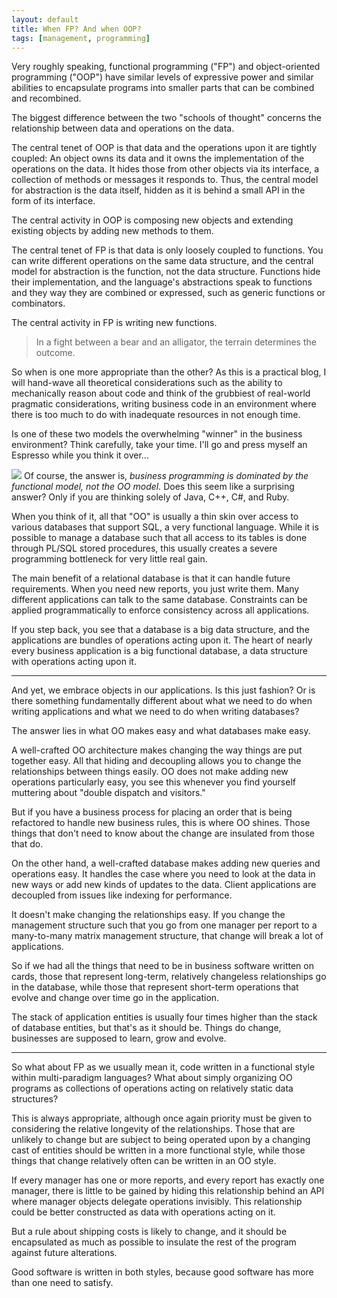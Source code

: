 ```yaml
---
layout: default
title: When FP? And when OOP?
tags: [management, programming]
---
```


Very roughly speaking, functional programming ("FP") and object-oriented programming ("OOP") have similar levels of expressive power and similar abilities to encapsulate programs into smaller parts that can be combined and recombined.

The biggest difference between the two "schools of thought" concerns the relationship between data and operations on the data.

The central tenet of OOP is that data and the operations upon it are tightly coupled: An object owns its data and it owns the implementation of the operations on the data. It hides those from other objects via its interface, a collection of methods or messages it responds to. Thus, the central model for abstraction is the data itself, hidden as it is behind a small API in the form of its interface.

The central activity in OOP is composing new objects and extending existing objects by adding new methods to them.

The central tenet of FP is that data is only loosely coupled to functions. You can write different operations on the same data structure, and the central model for abstraction is the function, not the data structure. Functions hide their implementation, and the language's abstractions speak to functions and they way they are combined or expressed, such as generic functions or combinators.

The central activity in FP is writing new functions.

> In a fight between a bear and an alligator, the terrain determines the outcome.

So when is one more appropriate than the other? As this is a practical blog, I will hand-wave all theoretical considerations such as the ability to mechanically reason about code and think of the grubbiest of real-world pragmatic considerations, writing business code in an environment where there is too much to do with inadequate resources in not enough time.

Is one of these two models the overwhelming "winner" in the business environment? Think carefully, take your time. I'll go and press myself an Espresso while you think it over...


[![](http://dieselsweeties.com/hstrips/0/3/2/7/03279.png)](http://dieselsweeties.com)
Of course, the answer is, *business programming is dominated by the functional model, not the OO model.* Does this seem like a surprising answer? Only if you are thinking solely of Java, C++, C#, and Ruby.

When you think of it, all that "OO" is usually a thin skin over access to various databases that support SQL, a very functional language. While it is possible to manage a database such that all access to its tables is done through PL/SQL stored procedures, this usually creates a severe programming bottleneck for very little real gain.

The main benefit of a relational database is that it can handle future requirements. When you need new reports, you just write them. Many different applications can talk to the same database. Constraints can be applied programmatically to enforce consistency across all applications.

If you step back, you see that a database is a big data structure, and the applications are bundles of operations acting upon it. The heart of nearly every business application is a big functional database, a data structure with operations acting upon it.

---

And yet, we embrace objects in our applications. Is this just fashion? Or is there something fundamentally different about what we need to do when writing applications and what we need to do when writing databases?

The answer lies in what OO makes easy and what databases make easy.

A well-crafted OO architecture makes changing the way things are put together easy. All that hiding and decoupling allows you to change the relationships between things easily. OO does not make adding new operations particularly easy, you see this whenever you find yourself muttering about "double dispatch and visitors."

But if you have a business process for placing an order that is being refactored to handle new business rules, this is where OO shines. Those things that don't need to know about the change are insulated from those that do.

On the other hand, a well-crafted database makes adding new queries and operations easy. It handles the case where you need to look at the data in new ways or add new kinds of updates to the data. Client applications are decoupled from issues like indexing for performance. 

It doesn't make changing the relationships easy. If you change the management structure such that you go from one manager per report to a many-to-many matrix management structure, that change will break a lot of applications.

So if we had all the things that need to be in business software written on cards, those that represent long-term, relatively changeless relationships go in the database, while those that represent short-term operations that evolve and change over time go in the application.

The stack of application entities is usually four times higher than the stack of database entities, but that's as it should be. Things do change, businesses are supposed to learn, grow and evolve.

---

So what about FP as we usually mean it, code written in a functional style within multi-paradigm languages? What about simply organizing OO programs as collections of operations acting on relatively static data structures?

This is always appropriate, although once again priority must be given to considering the relative longevity of the relationships. Those that are unlikely to change but are subject to being operated upon by a changing cast of entities should be written in a more functional style, while those things that change relatively often can be written in an OO style.

If every manager has one or more reports, and every report has exactly one manager, there is little to be gained by hiding this relationship behind an API where manager objects delegate operations invisibly. This relationship could be better constructed as data with operations acting on it.

But a rule about shipping costs is likely to change, and it should be encapsulated as much as possible to insulate the rest of the program against future alterations.

Good software is written in both styles, because good software has more than one need to satisfy.